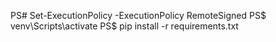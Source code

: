 PS# Set-ExecutionPolicy -ExecutionPolicy RemoteSigned
PS$ venv\Scripts\activate
PS$ pip install -r requirements.txt
